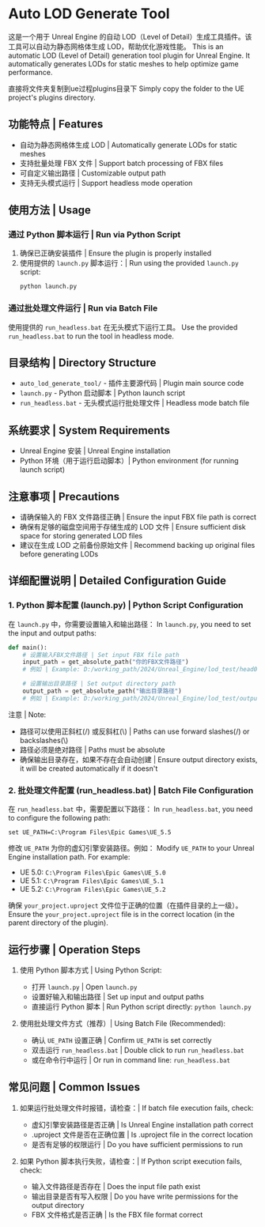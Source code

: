 # Auto LOD Generate Tool

这是一个用于 Unreal Engine 的自动 LOD（Level of Detail）生成工具插件。该工具可以自动为静态网格体生成 LOD，帮助优化游戏性能。
This is an automatic LOD (Level of Detail) generation tool plugin for Unreal Engine. It automatically generates LODs for static meshes to help optimize game performance.

直接将文件夹复制到ue过程plugins目录下
Simply copy the folder to the UE project's plugins directory.

## 功能特点 | Features

- 自动为静态网格体生成 LOD | Automatically generate LODs for static meshes
- 支持批量处理 FBX 文件 | Support batch processing of FBX files
- 可自定义输出路径 | Customizable output path
- 支持无头模式运行 | Support headless mode operation

## 使用方法 | Usage

### 通过 Python 脚本运行 | Run via Python Script

1. 确保已正确安装插件 | Ensure the plugin is properly installed
2. 使用提供的 `launch.py` 脚本运行：| Run using the provided `launch.py` script:
   ```bash
   python launch.py
   ```

### 通过批处理文件运行 | Run via Batch File

使用提供的 `run_headless.bat` 在无头模式下运行工具。
Use the provided `run_headless.bat` to run the tool in headless mode.

## 目录结构 | Directory Structure

- `auto_lod_generate_tool/` - 插件主要源代码 | Plugin main source code
- `launch.py` - Python 启动脚本 | Python launch script
- `run_headless.bat` - 无头模式运行批处理文件 | Headless mode batch file

## 系统要求 | System Requirements

- Unreal Engine 安装 | Unreal Engine installation
- Python 环境（用于运行启动脚本）| Python environment (for running launch script)

## 注意事项 | Precautions

- 请确保输入的 FBX 文件路径正确 | Ensure the input FBX file path is correct
- 确保有足够的磁盘空间用于存储生成的 LOD 文件 | Ensure sufficient disk space for storing generated LOD files
- 建议在生成 LOD 之前备份原始文件 | Recommend backing up original files before generating LODs

## 详细配置说明 | Detailed Configuration Guide

### 1. Python 脚本配置 (launch.py) | Python Script Configuration

在 `launch.py` 中，你需要设置输入和输出路径：
In `launch.py`, you need to set the input and output paths:

```python
def main():
    # 设置输入FBX文件路径 | Set input FBX file path
    input_path = get_absolute_path("你的FBX文件路径")
    # 例如 | Example: D:/working_path/2024/Unreal_Engine/lod_test/head01.fbx"

    # 设置输出目录路径 | Set output directory path
    output_path = get_absolute_path("输出目录路径")
    # 例如 | Example: D:/working_path/2024/Unreal_Engine/lod_test/output"
```

注意 | Note:
- 路径可以使用正斜杠(/) 或反斜杠(\\) | Paths can use forward slashes(/) or backslashes(\\)
- 路径必须是绝对路径 | Paths must be absolute
- 确保输出目录存在，如果不存在会自动创建 | Ensure output directory exists, it will be created automatically if it doesn't

### 2. 批处理文件配置 (run_headless.bat) | Batch File Configuration

在 `run_headless.bat` 中，需要配置以下路径：
In `run_headless.bat`, you need to configure the following path:

```batch
set UE_PATH=C:\Program Files\Epic Games\UE_5.5
```

修改 `UE_PATH` 为你的虚幻引擎安装路径。例如：
Modify `UE_PATH` to your Unreal Engine installation path. For example:
- UE 5.0: `C:\Program Files\Epic Games\UE_5.0`
- UE 5.1: `C:\Program Files\Epic Games\UE_5.1`
- UE 5.2: `C:\Program Files\Epic Games\UE_5.2`

确保 `your_project.uproject` 文件位于正确的位置（在插件目录的上一级）。
Ensure the `your_project.uproject` file is in the correct location (in the parent directory of the plugin).

## 运行步骤 | Operation Steps

1. 使用 Python 脚本方式 | Using Python Script:
   - 打开 `launch.py` | Open `launch.py`
   - 设置好输入和输出路径 | Set up input and output paths
   - 直接运行 Python 脚本 | Run Python script directly: `python launch.py`

2. 使用批处理文件方式（推荐）| Using Batch File (Recommended):
   - 确认 `UE_PATH` 设置正确 | Confirm `UE_PATH` is set correctly
   - 双击运行 `run_headless.bat` | Double click to run `run_headless.bat`
   - 或在命令行中运行 | Or run in command line: `run_headless.bat`

## 常见问题 | Common Issues

1. 如果运行批处理文件时报错，请检查：| If batch file execution fails, check:
   - 虚幻引擎安装路径是否正确 | Is Unreal Engine installation path correct
   - .uproject 文件是否在正确位置 | Is .uproject file in the correct location
   - 是否有足够的权限运行 | Do you have sufficient permissions to run

2. 如果 Python 脚本执行失败，请检查：| If Python script execution fails, check:
   - 输入文件路径是否存在 | Does the input file path exist
   - 输出目录是否有写入权限 | Do you have write permissions for the output directory
   - FBX 文件格式是否正确 | Is the FBX file format correct
